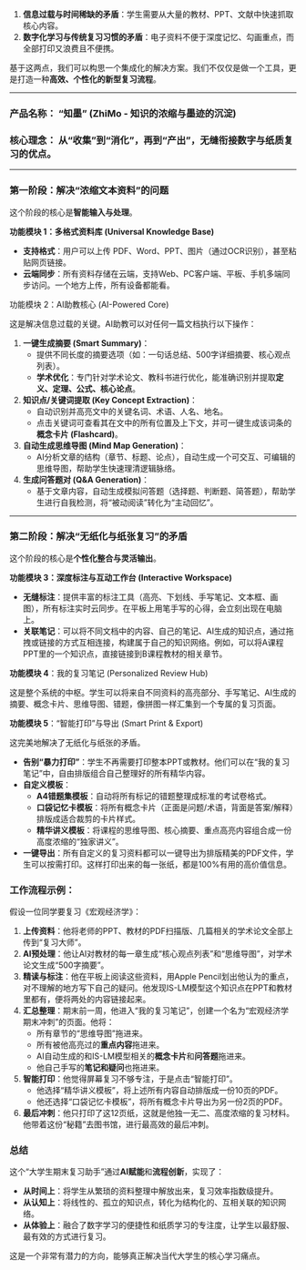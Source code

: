 1. **信息过载与时间稀缺的矛盾**：学生需要从大量的教材、PPT、文献中快速抓取核心内容。
2. **数字化学习与传统复习习惯的矛盾**：电子资料不便于深度记忆、勾画重点，而全部打印又浪费且不便携。

基于这两点，我们可以构思一个集成化的解决方案。我们不仅仅是做一个工具，更是打造一种**高效、个性化的新型复习流程**。

------



### **产品名称：** “知墨” (ZhiMo - 知识的浓缩与墨迹的沉淀)





### **核心理念：** 从“收集”到“消化”，再到“产出”，无缝衔接数字与纸质复习的优点。



------



### **第一阶段：解决“浓缩文本资料”的问题**



这个阶段的核心是**智能输入与处理**。

**功能模块 1：多格式资料库 (Universal Knowledge Base)**

- **支持格式**：用户可以上传 PDF、Word、PPT、图片（通过OCR识别），甚至粘贴网页链接。
- **云端同步**：所有资料存储在云端，支持Web、PC客户端、平板、手机多端同步访问。一个地方上传，所有设备都能看。

功能模块 2：AI助教核心 (AI-Powered Core)

这是解决信息过载的关键。AI助教可以对任何一篇文档执行以下操作：

1. **一键生成摘要 (Smart Summary)**：
   - 提供不同长度的摘要选项（如：一句话总结、500字详细摘要、核心观点列表）。
   - **学术优化**：专门针对学术论文、教科书进行优化，能准确识别并提取**定义、定理、公式、核心论点**。
2. **知识点/关键词提取 (Key Concept Extraction)**：
   - 自动识别并高亮文中的关键名词、术语、人名、地名。
   - 点击关键词可查看其在文中的所有位置及上下文，并可一键生成该词条的**概念卡片 (Flashcard)**。
3. **自动生成思维导图 (Mind Map Generation)**：
   - AI分析文章的结构（章节、标题、论点），自动生成一个可交互、可编辑的思维导图，帮助学生快速理清逻辑脉络。
4. **生成问答题对 (Q&A Generation)**：
   - 基于文章内容，自动生成模拟问答题（选择题、判断题、简答题），帮助学生进行自我检测，将“被动阅读”转化为“主动回忆”。

------



### **第二阶段：解决“无纸化与纸张复习”的矛盾**



这个阶段的核心是**个性化整合与灵活输出**。

**功能模块 3：深度标注与互动工作台 (Interactive Workspace)**

- **无缝标注**：提供丰富的标注工具（高亮、下划线、手写笔记、文本框、画图），所有标注实时云同步。在平板上用笔手写的心得，会立刻出现在电脑上。
- **关联笔记**：可以将不同文档中的内容、自己的笔记、AI生成的知识点，通过拖拽或链接的方式互相连接，构建属于自己的知识网络。例如，可以将A课程PPT里的一个知识点，直接链接到B课程教材的相关章节。

**功能模块 4**：我的复习笔记 (Personalized Review Hub)

这是整个系统的中枢。学生可以将来自不同资料的高亮部分、手写笔记、AI生成的摘要、概念卡片、思维导图、错题，像拼图一样汇集到一个专属的复习页面。

**功能模块 5**：“智能打印”与导出 (Smart Print & Export)

这完美地解决了无纸化与纸张的矛盾。

- **告别“暴力打印”**：学生不再需要打印整本PPT或教材。他们可以在“我的复习笔记”中，自由排版组合自己整理好的所有精华内容。
- **自定义模板**：
  - **A4错题集模板**：自动将所有标记的错题整理成标准的考试卷格式。
  - **口袋记忆卡模板**：将所有概念卡片（正面是问题/术语，背面是答案/解释）排版成适合裁剪的卡片样式。
  - **精华讲义模板**：将课程的思维导图、核心摘要、重点高亮内容组合成一份高度浓缩的“独家讲义”。
- **一键导出**：所有自定义的复习资料都可以一键导出为排版精美的PDF文件，学生可以按需打印。这样打印出来的每一张纸，都是100%有用的高价值信息。



### **工作流程示例：**



假设一位同学要复习《宏观经济学》：

1. **上传资料**：他将老师的PPT、教材的PDF扫描版、几篇相关的学术论文全部上传到“复习大师”。
2. **AI预处理**：他让AI对教材的每一章生成“核心观点列表”和“思维导图”，对学术论文生成“500字摘要”。
3. **精读与标注**：他在平板上阅读这些资料，用Apple Pencil划出他认为的重点，对不理解的地方写下自己的疑问。他发现IS-LM模型这个知识点在PPT和教材里都有，便将两处的内容链接起来。
4. **汇总整理**：期末前一周，他进入“我的复习笔记”，创建一个名为“宏观经济学期末冲刺”的页面。他将：
   - 所有章节的“思维导图”拖进来。
   - 所有被他高亮过的**重点内容**拖进来。
   - AI自动生成的和IS-LM模型相关的**概念卡片**和**问答题**拖进来。
   - 他自己手写的**笔记和疑问**也拖进来。
5. **智能打印**：他觉得屏幕复习不够专注，于是点击“智能打印”。
   - 他选择“精华讲义模板”，将上述所有内容自动排版成一份10页的PDF。
   - 他还选择“口袋记忆卡模板”，将所有概念卡片导出为另一份2页的PDF。
6. **最后冲刺**：他只打印了这12页纸，这就是他独一无二、高度浓缩的复习材料。他带着这份“秘籍”去图书馆，进行最高效的最后冲刺。



### **总结**



这个“大学生期末复习助手”通过**AI赋能**和**流程创新**，实现了：

- **从时间上**：将学生从繁琐的资料整理中解放出来，复习效率指数级提升。
- **从认知上**：将线性的、孤立的知识点，转化为结构化的、互相关联的知识网络。
- **从体验上**：融合了数字学习的便捷性和纸质学习的专注度，让学生以最舒服、最有效的方式进行复习。

这是一个非常有潜力的方向，能够真正解决当代大学生的核心学习痛点。